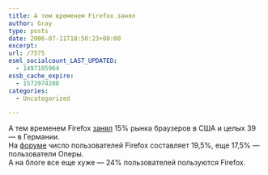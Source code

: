 ```yaml
---
title: А тем временем Firefox занял
author: Gray
type: posts
date: 2006-07-11T18:50:23+00:00
excerpt:
url: /7575
esml_socialcount_LAST_UPDATED:
  - 1497105964
essb_cache_expire:
  - 1572974208
categories:
  - Uncategorized

---
```








А тем временем Firefox <a href="http://www.betanews.com/article/Firefox_Usage_Passes_15_Percent_in_US/1152556792" target="_blank">занял</a> 15% рынка браузеров в США и целых 39 &#8212; в Германии.  
На <a href="http://forum.searchengines.ru/" target="_blank">форуме</a> число пользователей Firefox составляет 19,5%, еще 17,5% &#8212; пользователи Оперы.  
А на блоге все еще хуже &#8212; 24% пользователей пользуются Firefox.